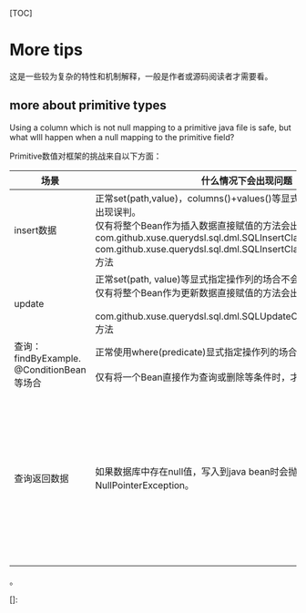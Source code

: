 [TOC]

# More tips

这是一些较为复杂的特性和机制解释，一般是作者或源码阅读者才需要看。

## more about primitive types

Using a column which is not null mapping to a primitive java file is safe, but what wIll happen when a null mapping to the primitive field? 

Primitive数值对框架的挑战来自以下方面：

| 场景                                      | 什么情况下会出现问题                                         | 此框架的解决方法                                             |
| ----------------------------------------- | ------------------------------------------------------------ | ------------------------------------------------------------ |
| insert数据                                | 正常set(path,value)，columns()+values()等显式指定操作列的场合不会出现误判。<br />仅有将整个Bean作为插入数据直接赋值的方法会出现歧义，如<br />com.github.xuse.querydsl.sql.dml.SQLInsertClauseAlter.populate<br />com.github.xuse.querydsl.sql.dml.SQLInsertClauseAlter.populateBatch方法 | 使用UnsavedValue机制，判断出数值不具备业务含义，不需要写入数据库。 |
| update                                    | 正常set(path, value)等显式指定操作列的场合不会出现误判。<br />仅有将整个Bean作为更新数据直接赋值的方法会出现歧义，如<br /><br />com.github.xuse.querydsl.sql.dml.SQLUpdateClauseAlter.populate<br />方法 | 使用UnsavedValue机制，判断出数值不具备业务含义，不需要写入数据库。 |
| 查询：findByExample. @ConditionBean等场合 | 正常使用where(predicate)显式指定操作列的场合不会出现误判。<br /><br />仅有将一个Bean直接作为查询或删除等条件时，才会出现歧义。 | 使用UnsavedValue机制，判断出数值不具备业务含义，不需要写入数据库。 |
| 查询返回数据                              | 如果数据库中存在null值，写入到java bean时会抛出NullPointerException。 | 一刀切，要求用户不要使用primitive字段去映射not null的数据库列。代码中内置了检查开关，如果用户尝试这样做就会在初始化抛出异常。<br /><br />如果用户非要用primitive类型去映射null数值，也不是不可以，可以使用@CustomType注解，例如@CustomType(PrimitiveIntegerType.class) 这样，也可以防止NPE出现。<br /><br />作者也尝试了其他方法也获得了成功，感觉更为复杂，似乎没有进一步介绍的必要。 |

。










[]: